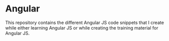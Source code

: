 # Angular

This repository contains the different Angular JS code snippets that I create while either learning Angular JS or while creating the training material for Angular JS.

